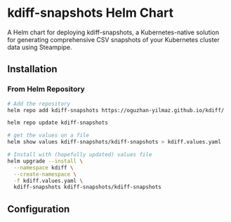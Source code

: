# kdiff-snapshots Helm Chart

A Helm chart for deploying kdiff-snapshots, a Kubernetes-native solution for generating comprehensive CSV snapshots of your Kubernetes cluster data using Steampipe.

## Installation

### From Helm Repository

```bash
# Add the repository
helm repo add kdiff-snapshots https://oguzhan-yilmaz.github.io/kdiff/

helm repo update kdiff-snapshots

# get the values on a file
helm show values kdiff-snapshots/kdiff-snapshots > kdiff.values.yaml

# Install with (hopefully updated) values file
helm upgrade --install \
  --namespace kdiff \
  --create-namespace \
  -f kdiff.values.yaml \
  kdiff-snapshots kdiff-snapshots/kdiff-snapshots
```

<!-- TODO: below ## Configuration section should be updated periodically -->

## Configuration

